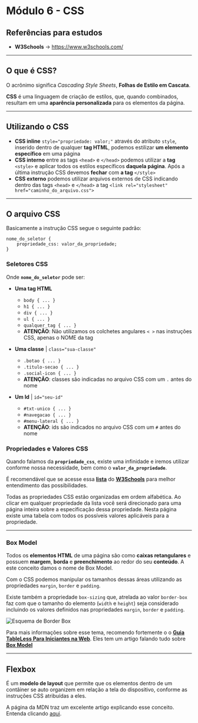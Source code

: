 # Módulo 6 - CSS

## Referências para estudos
- **W3Schools** -> https://www.w3schools.com/

___
## O que é CSS?
O acrônimo significa *Cascading Style Sheets*, **Folhas de Estilo em Cascata**.

**CSS** é uma linguagem de criação de estilos, que, quando combinados, resultam em uma **aparência personalizada** para os elementos da página.
___
## Utilizando o CSS
- **CSS inline** `style="propriedade: valor;"` através do atributo `style`, inserido dentro de qualquer **tag HTML**, podemos estilizar **um elemento específico** em uma página
- **CSS interno** entre as tags `<head>` e `</head>` podemos utilizar a **tag** `<style>` e aplicar todos os estilos específicos **daquela página**. Após a última instrução CSS devemos **fechar** com **a tag** `</style>`
- **CSS externo** podemos utilizar arquivos externos de CSS indicando dentro das tags `<head>` e `</head>` a tag `<link rel="stylesheet" href="caminho_do_arquivo.css">`

___
## O arquivo CSS
Basicamente a instrução CSS segue o seguinte padrão:

    nome_do_seletor {
        propriedade_css: valor_da_propriedade;
    }

### Seletores CSS
Onde **`nome_do_seletor`** pode ser:

- **Uma tag HTML**
    - `body { ... }`
    - `h1 { ... }`
    - `div { ... }`
    - `ul { ... }`
    - `qualquer_tag { ... }`
    - **ATENÇÃO**: Não utilizamos os colchetes angulares `< >` nas instruções CSS, apenas o NOME da tag

- **Uma classe** | `class="sua-classe"`
    - `.botao { ... }`
    - `.titulo-secao { ... }`
    - `.social-icon { ... }`
    - **ATENÇÃO**: classes são indicadas no arquivo CSS com um `.` antes do nome


- **Um Id** | `id="seu-id"`
    - `#txt-unico { ... }`
    - `#navegacao { ... }`
    - `#menu-lateral { ... }`
    - **ATENÇÃO**: ids são indicados no arquivo CSS com um `#` antes do nome

### Propriedades e Valores CSS
Quando falamos da **`propriedade_css`**, existe uma infinidade e iremos utilizar conforme nossa necessidade, bem como o **`valor_da_propriedade`**.

É recomendável que se acesse essa **[lista](https://www.w3schools.com/cssref/default.asp)** do **[W3Schools](https://www.w3schools.com/)** para melhor entendimento das possibilidades.

Todas as propriedades CSS estão organizadas em ordem alfabética. Ao clicar em qualquer propriedade da lista você será direcionado para uma página inteira sobre a especificação dessa propriedade. Nesta página existe uma tabela com todos os possíveis valores aplicáveis para a propriedade.

___
### Box Model
Todos os **elementos HTML** de uma página são como **caixas retangulares** e possuem **margem**, **borda** e **preenchimento** ao redor do seu **conteúdo**. A este conceito damos o nome de Box Model.

Com o CSS podemos manipular os tamanhos dessas áreas utilizando as propriedades `margin`, `border` e `padding`.

Existe também a propriedade `box-sizing` que, atrelada ao valor `border-box` faz com que o tamanho do elemento (`width` e `height`) seja considerado incluindo os valores definidos nas propriedades `margin`, `border` e `padding`.

![Esquema de Border Box](https://tableless.github.io/iniciantes/assets/img/box-model.png)

Para mais informações sobre esse tema, recomendo fortemente o o **[Guia TableLess Para Iniciantes na Web](https://tableless.github.io/iniciantes/)**. Eles tem um artigo falando tudo sobre **[Box Model](https://tableless.github.io/iniciantes/manual/css/box-model.html)**

___
## Flexbox
É um **modelo de layout** que permite que os elementos dentro de um contâiner se auto organizem em relação a tela do dispositivo, conforme as instruções CSS atribuídas a eles.

A página da MDN  traz um excelente artigo explicando esse conceito. Entenda clicando [aqui](https://developer.mozilla.org/pt-BR/docs/Web/CSS/CSS_Flexible_Box_Layout/Conceitos_Basicos_do_Flexbox).